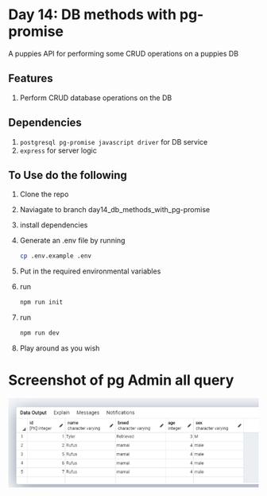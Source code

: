 # Day 14: DB methods with pg-promise

A puppies API for performing some CRUD operations on a puppies DB

## Features

1. Perform CRUD database operations on the DB

## Dependencies

1. `postgresql pg-promise javascript driver` for DB service
2. `express` for server logic

## To Use do the following

1. Clone the repo
2. Naviagate to branch day14_db_methods_with_pg-promise
3. install dependencies
4. Generate an .env file by running

   ```bash
   cp .env.example .env
   ```

5. Put in the required environmental variables
6. run

   ```bash
   npm run init
   ```

7. run

   ```bash
   npm run dev
   ```

8. Play around as you wish

# Screenshot of pg Admin all query

![Screenshot of pg Admin all query](./screenshots/day14_query_output_on_pgadmin.PNG)

